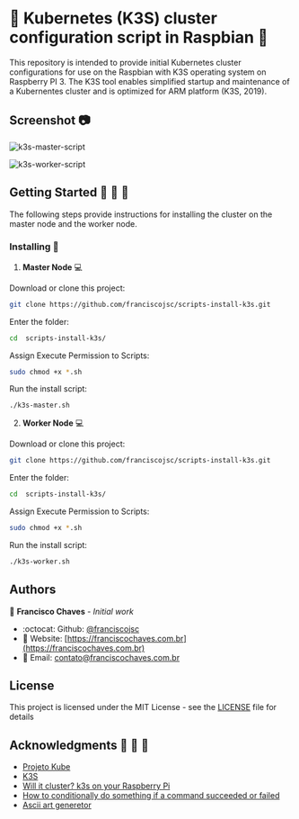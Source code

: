 # :tada: Kubernetes (K3S) cluster configuration script in Raspbian :tada:

This repository is intended to provide initial Kubernetes cluster configurations for use on the Raspbian with K3S operating system on Raspberry PI 3. The K3S tool enables simplified startup and maintenance of a Kubernentes cluster and is optimized for ARM platform (K3S, 2019).

## Screenshot :camera:

![k3s-master-script](https://user-images.githubusercontent.com/13373569/70770138-fdbc8f80-1d4a-11ea-8690-f7048b6cce7c.png "Install master node")  

![k3s-worker-script](https://user-images.githubusercontent.com/13373569/70770154-0ad97e80-1d4b-11ea-86e4-d323d67940c2.png "Install worker node")

## Getting Started :rocket: :running: :walking:

The following steps provide instructions for installing the cluster on the master node and the worker node.

### Installing :wrench:

1. **Master Node** :computer:

Download or clone this project:
```bash
git clone https://github.com/franciscojsc/scripts-install-k3s.git 
```

Enter the folder:
```bash
cd  scripts-install-k3s/
```

Assign Execute Permission to Scripts:
```bash
sudo chmod +x *.sh 
```

Run the install script:
```bash
./k3s-master.sh
```

2. **Worker Node** :computer:

Download or clone this project:
```bash
git clone https://github.com/franciscojsc/scripts-install-k3s.git 
```

Enter the folder:
```bash
cd  scripts-install-k3s/
```

Assign Execute Permission to Scripts:
```bash
sudo chmod +x *.sh 
```

Run the install script:
```bash
./k3s-worker.sh
```

## Authors

 :man: **Francisco Chaves** - *Initial work* 
 * :octocat: Github: [@franciscojsc](https://github.com/franciscojsc)
 * :link: Website: [https://franciscochaves.com.br](https://franciscochaves.com.br)
 * :email: Email: contato@franciscochaves.com.br
 
## License 

This project is licensed under the MIT License - see the [LICENSE](LICENSE) file for details

## Acknowledgments :balloon: :balloon: :balloon:

* [Projeto Kube](https://projetokube.github.io)
* [K3S](https://k3s.io/)
* [Will it cluster? k3s on your Raspberry Pi](https://blog.alexellis.io/test-drive-k3s-on-raspberry-pi)
* [How to conditionally do something if a command succeeded or failed](https://unix.stackexchange.com/questions/22726/how-to-conditionally-do-something-if-a-command-succeeded-or-failed)
* [Ascii art generetor](http://patorjk.com/software/taag/)

